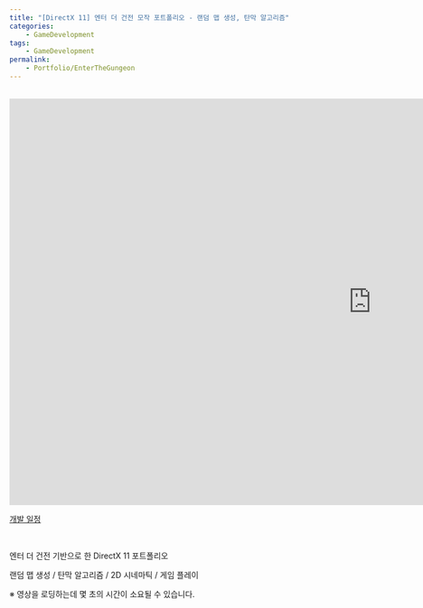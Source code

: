 ```yaml
---
title: "[DirectX 11] 엔터 더 건전 모작 포트폴리오 - 랜덤 맵 생성, 탄막 알고리즘"
categories:
    - GameDevelopment
tags:
    - GameDevelopment
permalink:
    - Portfolio/EnterTheGungeon
---
```


<br>

<iframe width="1280" height="720" src="https://www.youtube.com/embed/t2ZQvJKrptc" title="YouTube video player" frameborder="0" allow="accelerometer; autoplay; clipboard-write; encrypted-media; gyroscope; picture-in-picture" allowfullscreen></iframe>

<br>

[개발 일정](https://1drv.ms/x/s!Au2-X3MW_ccViFxyKhSoeG0mcF_8?e=Wr12Kw)

<br>

엔터 더 건전 기반으로 한 DirectX 11 포트폴리오

랜덤 맵 생성 / 탄막 알고리즘 / 2D 시네마틱 / 게임 플레이


※ 영상을 로딩하는데 몇 초의 시간이 소요될 수 있습니다. 